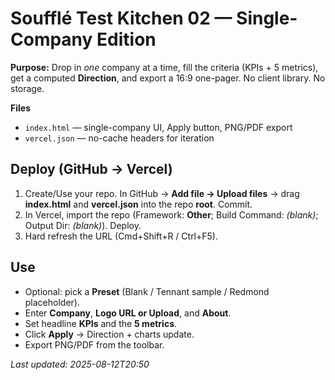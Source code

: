 # Soufflé Test Kitchen 02 — Single-Company Edition

**Purpose:** Drop in *one* company at a time, fill the criteria (KPIs + 5 metrics), get a computed **Direction**, and export a 16:9 one-pager. No client library. No storage.

**Files**
- `index.html` — single-company UI, Apply button, PNG/PDF export
- `vercel.json` — no-cache headers for iteration

## Deploy (GitHub → Vercel)
1. Create/Use your repo. In GitHub → **Add file → Upload files** → drag **index.html** and **vercel.json** into the repo **root**. Commit.
2. In Vercel, import the repo (Framework: **Other**; Build Command: *(blank)*; Output Dir: *(blank)*). Deploy.
3. Hard refresh the URL (Cmd+Shift+R / Ctrl+F5).

## Use
- Optional: pick a **Preset** (Blank / Tennant sample / Redmond placeholder).
- Enter **Company**, **Logo URL or Upload**, and **About**.
- Set headline **KPIs** and the **5 metrics**.
- Click **Apply** → Direction + charts update.
- Export PNG/PDF from the toolbar.

_Last updated: 2025-08-12T20:50_
